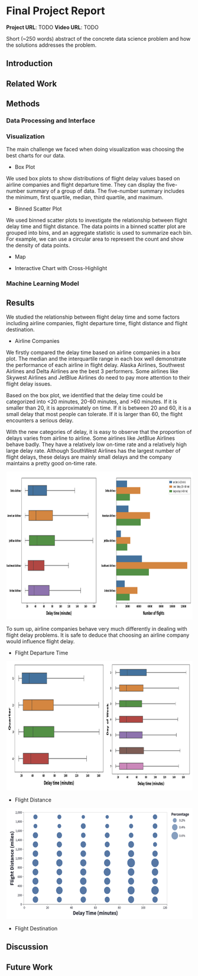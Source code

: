 # Final Project Report

**Project URL**: TODO
**Video URL**: TODO

Short (~250 words) abstract of the concrete data science problem and how the solutions addresses the problem.

## Introduction

## Related Work

## Methods

### Data Processing and Interface



### Visualization

The main challenge we faced when doing visualization was choosing the best charts for our data.

+ Box Plot

We used box plots to show distributions of flight delay values based on airline companies and flight departure time. They can display the five-number summary of a group of data. The five-number summary includes the minimum, first quartile, median, third quartile, and maximum.

+ Binned Scatter Plot

We used binned scatter plots to investigate the relationship between flight delay time and flight distance. The data points in a binned scatter plot are grouped into bins, and an aggregate statistic is used to summarize each bin. For example, we can use a circular area to represent the count and show the density of data points.

+ Map



+ Interactive Chart with Cross-Highlight



### Machine Learning Model



## Results

We studied the relationship between flight delay time and some factors including airline companies, flight departure time, flight distance and flight destination.

+ Airline Companies

We firstly compared the delay time based on airline companies in a box plot. The median and the interquartile range in each box well demonstrate the performance of each airline in flight delay. Alaska Airlines, Southwest Airlines and Delta Airlines are the best 3 performers. Some airlines like Skywest Airlines and JetBlue Airlines do need to pay more attention to their flight delay issues.

Based on the box plot, we identified that the delay time could be categorized into <20 minutes, 20-60 minutes, and >60 minutes. If it is smaller than 20, it is approximately on time. If it is between 20 and 60, it is a small delay that most people can tolerate. If it is larger than 60, the flight encounters a serious delay.

With the new categories of delay, it is easy to observe that the proportion of delays varies from airline to airline. Some airlines like JetBlue Airlines behave badly. They have a relatively low on-time rate and a relatively high large delay rate. Although SouthWest Airlines has the largest number of flight delays, these delays are mainly small delays and the company maintains a pretty good on-time rate.

<div align=center><img width="1000" height="400" src="https://github.com/CMU-IDS-Fall-2022/final-project-flight-never-delay/blob/main/image/report1.png"/></div>

To sum up, airline companies behave very much differently in dealing with flight delay problems. It is safe to deduce that choosing an airline company would influence flight delay.

+ Flight Departure Time



<div align=center><img width="900" height="350" src="https://github.com/CMU-IDS-Fall-2022/final-project-flight-never-delay/blob/main/image/report2.png"/></div>



+ Flight Distance



<div align=center><img width="700" height="300" src="https://github.com/CMU-IDS-Fall-2022/final-project-flight-never-delay/blob/main/image/report3.png"/></div>



+ Flight Destination



## Discussion

## Future Work
